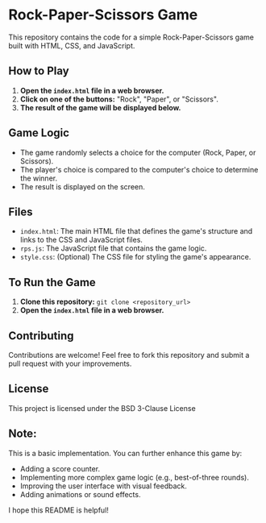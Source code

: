 
# Rock-Paper-Scissors Game

This repository contains the code for a simple Rock-Paper-Scissors game built with HTML, CSS, and JavaScript.
## How to Play

1. **Open the `index.html` file in a web browser.**
2. **Click on one of the buttons:** "Rock", "Paper", or "Scissors".
3. **The result of the game will be displayed below.**

## Game Logic

- The game randomly selects a choice for the computer (Rock, Paper, or Scissors).
- The player's choice is compared to the computer's choice to determine the winner.
- The result is displayed on the screen.

## Files

- `index.html`: The main HTML file that defines the game's structure and links to the CSS and JavaScript files.
- `rps.js`: The JavaScript file that contains the game logic.
- `style.css`: (Optional) The CSS file for styling the game's appearance.

## To Run the Game

1. **Clone this repository:** `git clone <repository_url>`
2. **Open the `index.html` file in a web browser.**

## Contributing

Contributions are welcome! Feel free to fork this repository and submit a pull request with your improvements.

## License

This project is licensed under the BSD 3-Clause License

## Note:

This is a basic implementation. You can further enhance this game by:

- Adding a score counter.
- Implementing more complex game logic (e.g., best-of-three rounds).
- Improving the user interface with visual feedback.
- Adding animations or sound effects.

I hope this README is helpful!
